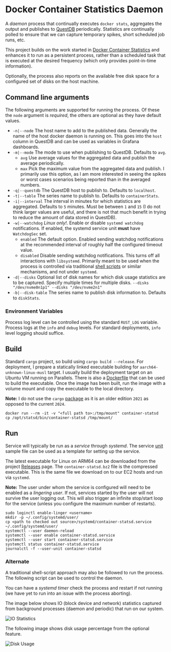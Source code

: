 # Docker Container Statistics Daemon

A *daemon* process that continually executes `docker stats`, aggregates the output and 
publishes to [QuestDB](https://questdb.com/) periodically. Statistics are continually polled
to ensure that we can capture temporary spikes, short scheduled job runs, etc.

This project builds on the work started in [Docker Container Statistics](Docker-Container-Statistics.md)
and enhances it to run as a persistent process, rather than a scheduled task that is
executed at the desired frequency (which only provides point-in-time information).

Optionally, the process also reports on the available free disk space for a configured
set of disks on the host machine.

## Command line arguments
The following arguments are supported for running the process.  Of these the
`node` argument is *required*, the others are optional as they have default values.

* `-n|--node` The host name to add to the published data.  Generally the name of the
  host docker daemon is running on.  This goes into the `host` column in QuestDB
  and can be used as variables in Grafana dashboards.
* `-m|--mode` The mode to use when publishing to QuestDB.  Defaults to `avg`.
  * `avg` Use average values for the aggregated data and publish the average periodically. 
  * `max` Pick the maximum value from the aggregated data and publish.  I primarily
    use this option, as I am more interested in seeing the spikes or worst cases scenarios
    being reported than in the averaged numbers.
* `-q|--questdb` The QuestDB host to publish to.  Defaults to `localhost`.
* `-t|--table` The series name to publish to.  Defaults to `containerStats`.
* `-i|--interval` The interval in minutes for which statistics are aggregated.
  Defaults to `5` minutes.  Must be between `1` and `15` (I do not think larger
  values are useful, and there is not that much benefit in trying to reduce the
  amount of data stored in QuestDB).
* `-w|--watchdog` *Linux only!*.  Enable or disable `systemd watchdog` notifications.
  If enabled, the systemd service unit **must** have `WatchdogSec` set.
  * `enabled` The default option.  Enabled sending watchdog notifications at the
    recommended interval of roughly half the configured timeout value.
  * `disabled` Disable sending watchdog notifications.  This turns off all interactions
  with `libsystemd`.  Primarily meant to be used when the process is controlled via
  traditional [shell scripts](#alternate) or similar mechanisms, and not under `systemd`.
* `-d|--disks` Optional list of disk names for which disk usage statistics are
  to be captured.  Specify multiple times for multiple disks. `--disks "/dev/nvme0n1p1" --disks "/dev/nvme2n1"`
* `-b|--disk-table` The series name to publish disk information to.  Defaults to `diskStats`.

### Environment Variables
Process log level can be controlled using the standard `RUST_LOG` variable.  Process
logs at the `info` and `debug` levels.  For standard deployments, `info` level
logging should suffice. 

## Build
Standard `cargo` project, so build using `cargo build --release`.  For deployment,
I prepare a statically linked executable building for `aarch64-unknown-linux-musl`
target.  I usually build the deployment target on an Ubuntu VM running on Parallels.
There is also a [Dockerfile](https://github.com/sptrakesh/container-statsd/blob/main/docker/Dockerfile)
that can be used to build the executable.  Once the image has been built, run the 
image with a volume mount and copy the executable to the local directory.

**Note:** I do not use the `cargo` [package](https://pkgs.alpinelinux.org/packages)
as it is an older edition `2021` as opposed to the current `2024`.

```shell
docker run --rm -it -v "<full path to>:/tmp/mount" container-statsd
cp /opt/statsd/bin/container-statsd /tmp/mount/
```

## Run
Service will typically be run as a *service* through *systemd*.  The service
[unit](https://github.com/sptrakesh/container-statsd/blob/main/systemd/container-statsd.service)
sample file can be used as a template for setting up the service.

The latest executable for Linux on ARM64 can be downloaded from the project
[Releases](https://github.com/sptrakesh/container-statsd/releases) page.
The `container-statsd.bz2` file is the compressed executable.  This is the same file we
download on to our EC2 hosts and run via `systemd`.

**Note:** The user under whom the service is configured will need to be 
enabled as a *lingering user*.  If not, services started by the user will not
survive the user logging out.  This will also trigger an infinite stop/start
loop for the service (unless you configure the maximum number of restarts).

```shell
sudo loginctl enable-linger <username>
mkdir -p ~/.config/systemd/user/
cp <path to checked out source>/systemd/container-statsd.service ~/.config/systemd/user/
systemctl --user daemon-reload
systemctl --user enable container-statsd.service
systemctl --user start container-statsd.service
systemctl status container-statsd.service
journalctl -f --user-unit container-statsd
```

### Alternate
A traditional shell-script approach may also be followed to run the process.
The following script can be used to control the daemon.

<code-block lang="SHELL" src="container-stats/run.sh" collapsible="true"/>

You can have a *systemd timer* check the process and restart if not running (we have
yet to run into an issue with the process aborting).

<include from="Docker-Container-Statistics.md" element-id="docker-stats-table"/>

The image below shows IO (block device and network) statistics captured from
background processes (daemon and periodic) that run on our system.

<img src="container-stats-io.png" alt="IO Statistics" thumbnail="true"/>

The following image shows disk usage percentage from the optional feature.

<img src="container-stats-disk.png" alt="Disk Usage" thumbnail="true"/>
